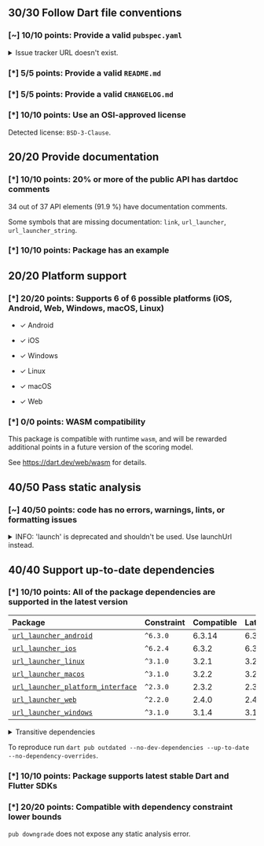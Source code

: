 ## 30/30 Follow Dart file conventions

### [~] 10/10 points: Provide a valid `pubspec.yaml`

<details>
<summary>
Issue tracker URL doesn't exist.
</summary>

At the time of the analysis `https://github.com/flutter/flutter/issues?q=is%3Aissue+is%3Aopen+label%3A%22p%3A+url_launcher%22` was unreachable. Make sure that the website is reachable via [`HEAD`](https://developer.mozilla.org/en-US/docs/Web/HTTP/Methods/HEAD) requests.
</details>

### [*] 5/5 points: Provide a valid `README.md`

### [*] 5/5 points: Provide a valid `CHANGELOG.md`

### [*] 10/10 points: Use an OSI-approved license

Detected license: `BSD-3-Clause`.


## 20/20 Provide documentation

### [*] 10/10 points: 20% or more of the public API has dartdoc comments

34 out of 37 API elements (91.9 %) have documentation comments.

Some symbols that are missing documentation: `link`, `url_launcher`, `url_launcher_string`.

### [*] 10/10 points: Package has an example


## 20/20 Platform support

### [*] 20/20 points: Supports 6 of 6 possible platforms (**iOS**, **Android**, **Web**, **Windows**, **macOS**, **Linux**)

* ✓ Android

* ✓ iOS

* ✓ Windows

* ✓ Linux

* ✓ macOS

* ✓ Web

### [*] 0/0 points: WASM compatibility

This package is compatible with runtime `wasm`, and will be rewarded additional points in a future version of the scoring model.

See https://dart.dev/web/wasm for details.


## 40/50 Pass static analysis

### [~] 40/50 points: code has no errors, warnings, lints, or formatting issues

<details>
<summary>
INFO: 'launch' is deprecated and shouldn't be used. Use launchUrl instead.
</summary>

`lib/src/legacy_api.dart:150:6`

```
    ╷
150 │ /// [launch] predates multi-window support, and it doesn't have enough context
    │      ^^^^^^
    ╵
```

To reproduce make sure you are using the [lints_core](https://pub.dev/packages/lints) and run `flutter analyze lib/src/legacy_api.dart`
</details>


## 40/40 Support up-to-date dependencies

### [*] 10/10 points: All of the package dependencies are supported in the latest version

|Package|Constraint|Compatible|Latest|Notes|
|:-|:-|:-|:-|:-|
|[`url_launcher_android`]|`^6.3.0`|6.3.14|6.3.14||
|[`url_launcher_ios`]|`^6.2.4`|6.3.2|6.3.2||
|[`url_launcher_linux`]|`^3.1.0`|3.2.1|3.2.1||
|[`url_launcher_macos`]|`^3.1.0`|3.2.2|3.2.2||
|[`url_launcher_platform_interface`]|`^2.3.0`|2.3.2|2.3.2||
|[`url_launcher_web`]|`^2.2.0`|2.4.0|2.4.0||
|[`url_launcher_windows`]|`^3.1.0`|3.1.4|3.1.4||

<details><summary>Transitive dependencies</summary>

|Package|Constraint|Compatible|Latest|Notes|
|:-|:-|:-|:-|:-|
|[`characters`]|-|1.4.0|1.4.0||
|[`collection`]|-|1.19.1|1.19.1||
|[`flutter_web_plugins`]|-|0.0.0|0.0.0||
|[`material_color_utilities`]|-|0.11.1|0.12.0||
|[`meta`]|-|1.16.0|1.16.0||
|[`plugin_platform_interface`]|-|2.1.8|2.1.8||
|[`sky_engine`]|-|0.0.0|0.0.0||
|[`vector_math`]|-|2.1.4|2.1.4||
|[`web`]|-|1.1.0|1.1.0||
</details>

To reproduce run `dart pub outdated --no-dev-dependencies --up-to-date --no-dependency-overrides`.

[`url_launcher_android`]: https://pub.dev/packages/url_launcher_android
[`url_launcher_ios`]: https://pub.dev/packages/url_launcher_ios
[`url_launcher_linux`]: https://pub.dev/packages/url_launcher_linux
[`url_launcher_macos`]: https://pub.dev/packages/url_launcher_macos
[`url_launcher_platform_interface`]: https://pub.dev/packages/url_launcher_platform_interface
[`url_launcher_web`]: https://pub.dev/packages/url_launcher_web
[`url_launcher_windows`]: https://pub.dev/packages/url_launcher_windows
[`characters`]: https://pub.dev/packages/characters
[`collection`]: https://pub.dev/packages/collection
[`flutter_web_plugins`]: https://pub.dev/packages/flutter_web_plugins
[`material_color_utilities`]: https://pub.dev/packages/material_color_utilities
[`meta`]: https://pub.dev/packages/meta
[`plugin_platform_interface`]: https://pub.dev/packages/plugin_platform_interface
[`sky_engine`]: https://pub.dev/packages/sky_engine
[`vector_math`]: https://pub.dev/packages/vector_math
[`web`]: https://pub.dev/packages/web

### [*] 10/10 points: Package supports latest stable Dart and Flutter SDKs

### [*] 20/20 points: Compatible with dependency constraint lower bounds

`pub downgrade` does not expose any static analysis error.

